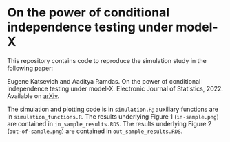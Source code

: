 # On the power of conditional independence testing under model-X

This repository contains code to reproduce the simulation study in the following paper:

Eugene Katsevich and Aaditya Ramdas. On the power of conditional independence testing under model-X. Electronic Journal of Statistics, 2022. Available on [arXiv](https://arxiv.org/abs/2005.05506).

The simulation and plotting code is in `simulation.R`; auxiliary functions are in `simulation_functions.R`. The results underlying Figure 1 (`in-sample.png`) are contained in `in_sample_results.RDS`. The results underlying Figure 2 (`out-of-sample.png`) are contained in `out_sample_results.RDS`. 


